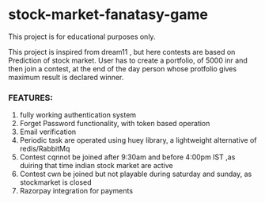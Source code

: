 # stock-market-fanatasy-game

This project is for educational purposes only.

This project is inspired from dream11 , but here contests are based on Prediction of stock market.
User has to create a portfolio, of 5000 inr and then join a contest, at the end of the day person whose protfolio gives maximum result is declared winner.

<h3> FEATURES: </h3>
  <ol>
  <li>fully working authentication system</li>
  <li> Forget Password functionality, with token based operation </li>
  <li>Email verification</li>
  <li>Periodic task are operated using huey library, a lightweight alternative of redis/RabbitMq </li>
  <li> Contest cqnnot be joined after 9:30am and before 4:00pm IST ,as duiring that time indian stock market are active </li>
  <li> Contest cwn be joined but not playable during saturday and sunday, as stockmarket is closed</li>
  <li>Razorpay integration for payments</li>
    
  </ol>
